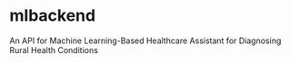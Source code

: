 # mlbackend
An API for Machine Learning-Based Healthcare Assistant for Diagnosing Rural Health Conditions 
